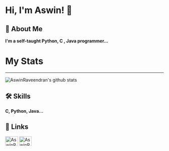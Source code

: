
# Hi, I'm Aswin! 👋


## 🚀 About Me

**I'm a self-taught Python, C , Java programmer...**

# My Stats
<hr>

![AswinRaveendran's github stats](https://github-readme-stats.vercel.app/api?username=AswinRaveendran&show_icons=true&theme=light)


## 🛠 Skills

**C, Python, Java...**

## 🔗 Links

<a href="https://dev.to/AswinRaveendran" target="blank"><img align="center" src="https://raw.githubusercontent.com/rahuldkjain/github-profile-readme-generator/master/src/images/icons/Social/devto.svg" alt="AswinRaveendran" height="30" width="40" /></a>
<a href="https://www.hackerrank.com/aswinr603" target="blank"><img align="center" src="https://raw.githubusercontent.com/rahuldkjain/github-profile-readme-generator/master/src/images/icons/Social/hackerrank.svg" alt="AswinRaveendran" height="30" width="40" /></a>



